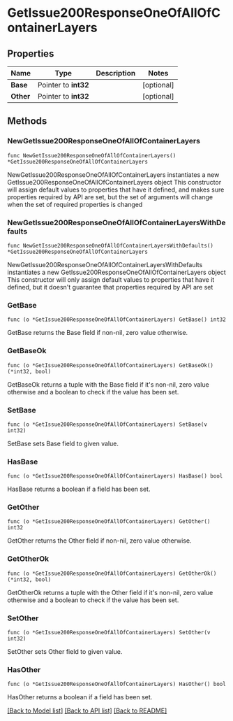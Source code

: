 # GetIssue200ResponseOneOfAllOfContainerLayers

## Properties

Name | Type | Description | Notes
------------ | ------------- | ------------- | -------------
**Base** | Pointer to **int32** |  | [optional] 
**Other** | Pointer to **int32** |  | [optional] 

## Methods

### NewGetIssue200ResponseOneOfAllOfContainerLayers

`func NewGetIssue200ResponseOneOfAllOfContainerLayers() *GetIssue200ResponseOneOfAllOfContainerLayers`

NewGetIssue200ResponseOneOfAllOfContainerLayers instantiates a new GetIssue200ResponseOneOfAllOfContainerLayers object
This constructor will assign default values to properties that have it defined,
and makes sure properties required by API are set, but the set of arguments
will change when the set of required properties is changed

### NewGetIssue200ResponseOneOfAllOfContainerLayersWithDefaults

`func NewGetIssue200ResponseOneOfAllOfContainerLayersWithDefaults() *GetIssue200ResponseOneOfAllOfContainerLayers`

NewGetIssue200ResponseOneOfAllOfContainerLayersWithDefaults instantiates a new GetIssue200ResponseOneOfAllOfContainerLayers object
This constructor will only assign default values to properties that have it defined,
but it doesn't guarantee that properties required by API are set

### GetBase

`func (o *GetIssue200ResponseOneOfAllOfContainerLayers) GetBase() int32`

GetBase returns the Base field if non-nil, zero value otherwise.

### GetBaseOk

`func (o *GetIssue200ResponseOneOfAllOfContainerLayers) GetBaseOk() (*int32, bool)`

GetBaseOk returns a tuple with the Base field if it's non-nil, zero value otherwise
and a boolean to check if the value has been set.

### SetBase

`func (o *GetIssue200ResponseOneOfAllOfContainerLayers) SetBase(v int32)`

SetBase sets Base field to given value.

### HasBase

`func (o *GetIssue200ResponseOneOfAllOfContainerLayers) HasBase() bool`

HasBase returns a boolean if a field has been set.

### GetOther

`func (o *GetIssue200ResponseOneOfAllOfContainerLayers) GetOther() int32`

GetOther returns the Other field if non-nil, zero value otherwise.

### GetOtherOk

`func (o *GetIssue200ResponseOneOfAllOfContainerLayers) GetOtherOk() (*int32, bool)`

GetOtherOk returns a tuple with the Other field if it's non-nil, zero value otherwise
and a boolean to check if the value has been set.

### SetOther

`func (o *GetIssue200ResponseOneOfAllOfContainerLayers) SetOther(v int32)`

SetOther sets Other field to given value.

### HasOther

`func (o *GetIssue200ResponseOneOfAllOfContainerLayers) HasOther() bool`

HasOther returns a boolean if a field has been set.


[[Back to Model list]](../README.md#documentation-for-models) [[Back to API list]](../README.md#documentation-for-api-endpoints) [[Back to README]](../README.md)


